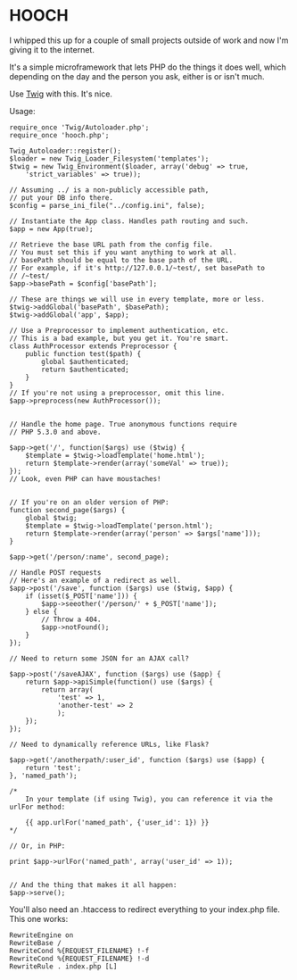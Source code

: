 HOOCH
=====

I whipped this up for a couple of small projects outside of work and now I'm
giving it to the internet.

It's a simple microframework that lets PHP do the things it does well, which
depending on the day and the person you ask, either is or isn't much.

Use [Twig](http://twig.sensiolabs.org) with this. It's nice.

Usage:

    require_once 'Twig/Autoloader.php';
    require_once 'hooch.php';

    Twig_Autoloader::register();
    $loader = new Twig_Loader_Filesystem('templates');
    $twig = new Twig_Environment($loader, array('debug' => true,
        'strict_variables' => true));

    // Assuming ../ is a non-publicly accessible path,
    // put your DB info there.
    $config = parse_ini_file("../config.ini", false);

    // Instantiate the App class. Handles path routing and such.
    $app = new App(true);

    // Retrieve the base URL path from the config file.
    // You must set this if you want anything to work at all.
    // basePath should be equal to the base path of the URL.
    // For example, if it's http://127.0.0.1/~test/, set basePath to
    // /~test/
    $app->basePath = $config['basePath'];

    // These are things we will use in every template, more or less.
    $twig->addGlobal('basePath', $basePath);
    $twig->addGlobal('app', $app);

    // Use a Preprocessor to implement authentication, etc.
    // This is a bad example, but you get it. You're smart.
    class AuthProcessor extends Preprocessor {
        public function test($path) {
            global $authenticated;
            return $authenticated;
        }
    }
    // If you're not using a preprocessor, omit this line.
    $app->preprocess(new AuthProcessor());


    // Handle the home page. True anonymous functions require
    // PHP 5.3.0 and above.

    $app->get('/', function($args) use ($twig) {
        $template = $twig->loadTemplate('home.html');
        return $template->render(array('someVal' => true));
    });
    // Look, even PHP can have moustaches!


    // If you're on an older version of PHP:
    function second_page($args) {
        global $twig;
        $template = $twig->loadTemplate('person.html');
        return $template->render(array('person' => $args['name']));
    }

    $app->get('/person/:name', second_page);

    // Handle POST requests
    // Here's an example of a redirect as well.
    $app->post('/save', function ($args) use ($twig, $app) {
        if (isset($_POST['name'])) {
            $app->seeother('/person/' + $_POST['name']);
        } else {
            // Throw a 404.
            $app->notFound();
        }
    });

    // Need to return some JSON for an AJAX call?

    $app->post('/saveAJAX', function ($args) use ($app) {
        return $app->apiSimple(function() use ($args) {
            return array(
                'test' => 1,
                'another-test' => 2
                );
        });
    });

    // Need to dynamically reference URLs, like Flask?

    $app->get('/anotherpath/:user_id', function ($args) use ($app) {
        return 'test';
    }, 'named_path');

    /*
        In your template (if using Twig), you can reference it via the urlFor method:

        {{ app.urlFor('named_path', {'user_id': 1}) }}
    */

    // Or, in PHP:

    print $app->urlFor('named_path', array('user_id' => 1));


    // And the thing that makes it all happen:
    $app->serve();


You'll also need an .htaccess to redirect everything to your index.php file.
This one works:

    RewriteEngine on
    RewriteBase /
    RewriteCond %{REQUEST_FILENAME} !-f
    RewriteCond %{REQUEST_FILENAME} !-d
    RewriteRule . index.php [L]


